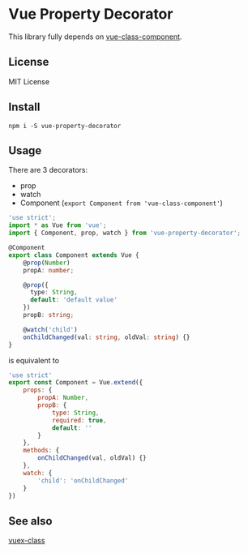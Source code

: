 # Vue Property Decorator

This library fully depends on [vue-class-component](https://github.com/vuejs/vue-class-component).

## License
MIT License

## Install
```
npm i -S vue-property-decorator
```

## Usage

There are 3 decorators:

* prop
* watch
* Component (`export Component from 'vue-class-component'`)

```typescript
'use strict';
import * as Vue from 'vue';
import { Component, prop, watch } from 'vue-property-decorator';

@Component
export class Component extends Vue {
    @prop(Number)
    propA: number;

    @prop({
      type: String,
      default: 'default value'
    })
    propB: string;

    @watch('child')
    onChildChanged(val: string, oldVal: string) {}
}

```

is equivalent to

```js
'use strict'
export const Component = Vue.extend({
    props: {
        propA: Number,
        propB: {
            type: String,
            required: true,
            default: ''
        }
    },
    methods: {
        onChildChanged(val, oldVal) {}
    },
    watch: {
        'child': 'onChildChanged'
    }
})
```

## See also

[vuex-class](https://github.com/ktsn/vuex-class/)
